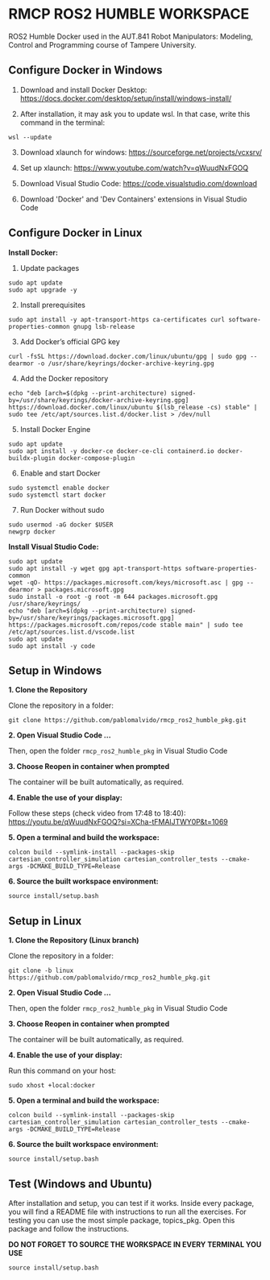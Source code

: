 # RMCP ROS2 HUMBLE WORKSPACE

ROS2 Humble Docker used in the AUT.841 Robot Manipulators: Modeling, Control and Programming course of Tampere University.

## Configure Docker in Windows
1. Download and install Docker Desktop: https://docs.docker.com/desktop/setup/install/windows-install/ 

2. After installation, it may ask you to update wsl. In that case, write this command in the terminal: 

```
wsl --update
```
3. Download xlaunch for windows: https://sourceforge.net/projects/vcxsrv/

4. Set up xlaunch: https://www.youtube.com/watch?v=qWuudNxFGOQ

5. Download Visual Studio Code: https://code.visualstudio.com/download

6. Download 'Docker' and 'Dev Containers' extensions in Visual Studio Code

## Configure Docker in Linux
**Install Docker:**

1. Update packages
```
sudo apt update
sudo apt upgrade -y
```

2. Install prerequisites
```
sudo apt install -y apt-transport-https ca-certificates curl software-properties-common gnupg lsb-release
```

3. Add Docker’s official GPG key
```
curl -fsSL https://download.docker.com/linux/ubuntu/gpg | sudo gpg --dearmor -o /usr/share/keyrings/docker-archive-keyring.gpg
```

4. Add the Docker repository
```
echo "deb [arch=$(dpkg --print-architecture) signed-by=/usr/share/keyrings/docker-archive-keyring.gpg] https://download.docker.com/linux/ubuntu $(lsb_release -cs) stable" | sudo tee /etc/apt/sources.list.d/docker.list > /dev/null
```

5. Install Docker Engine
```
sudo apt update
sudo apt install -y docker-ce docker-ce-cli containerd.io docker-buildx-plugin docker-compose-plugin
```

6. Enable and start Docker
```
sudo systemctl enable docker
sudo systemctl start docker
```

7. Run Docker without sudo
```
sudo usermod -aG docker $USER
newgrp docker
```

**Install Visual Studio Code:**
```
sudo apt update
sudo apt install -y wget gpg apt-transport-https software-properties-common
wget -qO- https://packages.microsoft.com/keys/microsoft.asc | gpg --dearmor > packages.microsoft.gpg
sudo install -o root -g root -m 644 packages.microsoft.gpg /usr/share/keyrings/
echo "deb [arch=$(dpkg --print-architecture) signed-by=/usr/share/keyrings/packages.microsoft.gpg] https://packages.microsoft.com/repos/code stable main" | sudo tee /etc/apt/sources.list.d/vscode.list
sudo apt update
sudo apt install -y code
```

## Setup in Windows
**1. Clone the Repository**

Clone the repository in a folder:
```
git clone https://github.com/pablomalvido/rmcp_ros2_humble_pkg.git
```

**2. Open Visual Studio Code ...**

Then, open the folder ```rmcp_ros2_humble_pkg``` in Visual Studio Code

**3. Choose Reopen in container when prompted**

The container will be built automatically, as required.

**4. Enable the use of your display:**

Follow these steps (check video from 17:48 to 18:40): https://youtu.be/qWuudNxFGOQ?si=XCha-tFMAlJTWY0P&t=1069

**5. Open a terminal and build the workspace:**

```
colcon build --symlink-install --packages-skip cartesian_controller_simulation cartesian_controller_tests --cmake-args -DCMAKE_BUILD_TYPE=Release
```

**6. Source the built workspace environment:**

```
source install/setup.bash
```

## Setup in Linux
**1. Clone the Repository (Linux branch)**

Clone the repository in a folder:
```
git clone -b linux https://github.com/pablomalvido/rmcp_ros2_humble_pkg.git
```

**2. Open Visual Studio Code ...**

Then, open the folder ```rmcp_ros2_humble_pkg``` in Visual Studio Code

**3. Choose Reopen in container when prompted**

The container will be built automatically, as required.

**4. Enable the use of your display:**

Run this command on your host:

```
sudo xhost +local:docker
```

**5. Open a terminal and build the workspace:**

```
colcon build --symlink-install --packages-skip cartesian_controller_simulation cartesian_controller_tests --cmake-args -DCMAKE_BUILD_TYPE=Release
```

**6. Source the built workspace environment:**

```
source install/setup.bash
```

## Test (Windows and Ubuntu)

After installation and setup, you can test if it works. Inside every package, you will find a README file with instructions to run all the exercises. For testing you can use the most simple package, topics_pkg. Open this package and follow the instructions.

**DO NOT FORGET TO SOURCE THE WORKSPACE IN EVERY TERMINAL YOU USE**
```
source install/setup.bash
```
